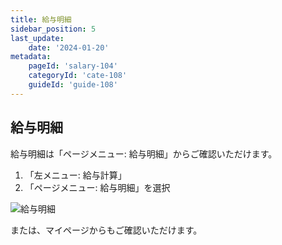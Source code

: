 ```yaml
---
title: 給与明細
sidebar_position: 5
last_update: 
    date: '2024-01-20'
metadata: 
    pageId: 'salary-104'
    categoryId: 'cate-108'
    guideId: 'guide-108'
---
```


## 給与明細

給与明細は「ページメニュー: 給与明細」からご確認いただけます。

1. 「左メニュー: 給与計算」
2. 「ページメニュー: 給与明細」を選択

![給与明細](/img/guide/salary-104-1.png)

または、マイページからもご確認いただけます。